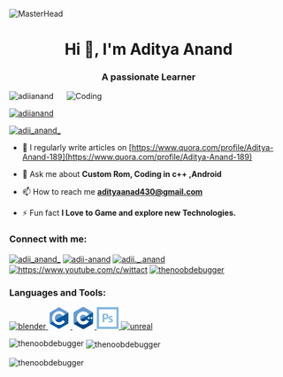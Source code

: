 ![MasterHead](https://miro.medium.com/max/1400/1*w2X7ExLGBzb-iznRW1rAVw.jpeg)
<h1 align="center">Hi 👋, I'm Aditya Anand</h1>
<h3 align="center">A passionate Learner</h3>
<img align="right" alt="Coding" width="400" src="https://cdn.dribbble.com/users/1162077/screenshots/3848914/programmer.gif">


<p align="left"> <img src="https://komarev.com/ghpvc/?username=adiianand&label=Profile%20views&color=0e75b6&style=flat" alt="adiianand" /> </p>

<p align="left"> <a href="https://github.com/ryo-ma/github-profile-trophy"><img src="https://github-profile-trophy.vercel.app/?username=adiianand" alt="adiianand" /></a> </p>

<p align="left"> <a href="https://twitter.com/adii_anand_" target="blank"><img src="https://img.shields.io/twitter/follow/adii_anand_?logo=twitter&style=for-the-badge" alt="adii_anand_" /></a> </p>

- 📝 I regularly write articles on [https://www.quora.com/profile/Aditya-Anand-189](https://www.quora.com/profile/Aditya-Anand-189)

- 💬 Ask me about **Custom Rom, Coding in c++ ,Android**

- 📫 How to reach me **adityaanad430@gmail.com**

- ⚡ Fun fact **I Love to Game and explore new Technologies.**

<h3 align="left">Connect with me:</h3>
<p align="left">
<a href="https://twitter.com/adii_anand_" target="blank"><img align="center" src="https://raw.githubusercontent.com/rahuldkjain/github-profile-readme-generator/master/src/images/icons/Social/twitter.svg" alt="adii_anand_" height="30" width="40" /></a>
<a href="https://linkedin.com/in/adii-anand" target="blank"><img align="center" src="https://raw.githubusercontent.com/rahuldkjain/github-profile-readme-generator/master/src/images/icons/Social/linked-in-alt.svg" alt="adii-anand" height="30" width="40" /></a>
<a href="https://instagram.com/adii._.anand" target="blank"><img align="center" src="https://raw.githubusercontent.com/rahuldkjain/github-profile-readme-generator/master/src/images/icons/Social/instagram.svg" alt="adii._.anand" height="30" width="40" /></a>
<a href="https://www.youtube.com/c/witTACT" target="blank"><img align="center" src="https://raw.githubusercontent.com/rahuldkjain/github-profile-readme-generator/master/src/images/icons/Social/youtube.svg" alt="https://www.youtube.com/c/wittact" height="30" width="40" /></a>
<a href="https://www.hackerrank.com/AdiiAnand" target="blank"><img align="center" src="https://raw.githubusercontent.com/rahuldkjain/github-profile-readme-generator/master/src/images/icons/Social/hackerrank.svg" alt="thenoobdebugger" height="30" width="40" /></a>
</p>

<h3 align="left">Languages and Tools:</h3>
<p align="left"> <a href="https://www.blender.org/" target="_blank" rel="noreferrer"> <img src="https://download.blender.org/branding/community/blender_community_badge_white.svg" alt="blender" width="40" height="40"/> </a> <a href="https://www.cprogramming.com/" target="_blank" rel="noreferrer"> <img src="https://raw.githubusercontent.com/devicons/devicon/master/icons/c/c-original.svg" alt="c" width="40" height="40"/> </a> <a href="https://www.w3schools.com/cpp/" target="_blank" rel="noreferrer"> <img src="https://raw.githubusercontent.com/devicons/devicon/master/icons/cplusplus/cplusplus-original.svg" alt="cplusplus" width="40" height="40"/> </a> <a href="https://www.photoshop.com/en" target="_blank" rel="noreferrer"> <img src="https://raw.githubusercontent.com/devicons/devicon/master/icons/photoshop/photoshop-line.svg" alt="photoshop" width="40" height="40"/> </a> <a href="https://unrealengine.com/" target="_blank" rel="noreferrer"> <img src="https://raw.githubusercontent.com/kenangundogan/fontisto/036b7eca71aab1bef8e6a0518f7329f13ed62f6b/icons/svg/brand/unreal-engine.svg" alt="unreal" width="40" height="40"/> </a> </p>

<p><img align="left" src="https://github-readme-stats.vercel.app/api/top-langs?username=thenoobdebugger&show_icons=true&locale=en&layout=compact" alt="thenoobdebugger" /></p>

<p>&nbsp;<img align="center" src="https://github-readme-stats.vercel.app/api?username=thenoobdebugger&show_icons=true&locale=en" alt="thenoobdebugger" /></p>

<p><img align="center" src="https://github-readme-streak-stats.herokuapp.com/?user=thenoobdebugger&" alt="thenoobdebugger" /></p>
